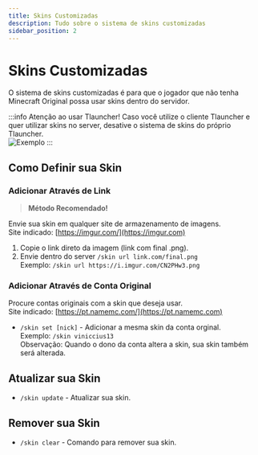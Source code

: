 ```yaml
---
title: Skins Customizadas
description: Tudo sobre o sistema de skins customizadas
sidebar_position: 2
---
```


# Skins Customizadas

O sistema de skins customizadas é para que o jogador que não tenha Minecraft Original possa usar skins dentro do servidor.

:::info Atenção ao usar Tlauncher!
Caso você utilize o cliente Tlauncher e quer utilizar skins no server, desative o sistema de skins do próprio Tlauncher.  
![Exemplo](https://cdn.discordapp.com/attachments/730263790377107477/739543620226515016/unknown.png)
:::

## Como Definir sua Skin

### Adicionar Através de Link

> **Método Recomendado!**

Envie sua skin em qualquer site de armazenamento de imagens.  
Site indicado: [https://imgur.com/](https://imgur.com)

1. Copie o link direto da imagem (link com final .png).
2. Envie dentro do server `/skin url link.com/final.png`  
Exemplo: `/skin url https://i.imgur.com/CN2PHw3.png`

### Adicionar Através de Conta Original

Procure contas originais com a skin que deseja usar.  
Site indicado: [https://pt.namemc.com/](https://pt.namemc.com)

* `/skin set [nick]` - Adicionar a mesma skin da conta orginal.  
Exemplo: `/skin viniccius13`  
Observação: Quando o dono da conta altera a skin, sua skin também será alterada.

## Atualizar sua Skin
* `/skin update` - Atualizar sua skin.

## Remover sua Skin
* `/skin clear` - Comando para remover sua skin.